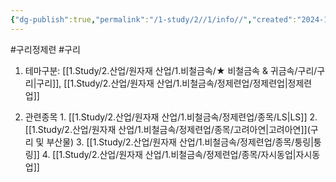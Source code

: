 ```yaml
---
{"dg-publish":true,"permalink":"/1-study/2//1/info//","created":"2024-11-20T21:02:28.621+09:00","updated":"2025-06-26T13:07:53.307+09:00"}
---
```


#구리정제련 #구리 


1. 테마구분: [[1.Study/2.산업/원자재 산업/1.비철금속/★ 비철금속 & 귀금속/구리/구리\|구리]], [[1.Study/2.산업/원자재 산업/1.비철금속/정제련업/정제련업\|정제련업]]

2. 관련종목
		1. [[1.Study/2.산업/원자재 산업/1.비철금속/정제련업/종목/LS\|LS]]
		2. [[1.Study/2.산업/원자재 산업/1.비철금속/정제련업/종목/고려아연\|고려아연]](구리 및 부산물)
		3. [[1.Study/2.산업/원자재 산업/1.비철금속/정제련업/종목/퉁링\|퉁링]]
		4. [[1.Study/2.산업/원자재 산업/1.비철금속/정제련업/종목/자시동업\|자시동업]]